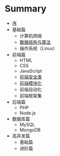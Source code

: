 # Summary

* [序](README.md)
* 基础篇
  * 计算机网络
  * [数据结构与算法](basic/algorithm.md)
  * 操作系统（Linux）
* 前端篇
  * HTML
  * CSS
  * JavaScript
  * [前端安全类](front-end/safe.md)
  * [前端模块化](front-end/module.md)
  * 前端自动化
  * 前端框架集
* 后端篇
  * PHP
  * Node.js
* 数据库篇
  * MySQL
  * MongoDB
* 高并发篇
  * 基础篇
  * 进阶篇
